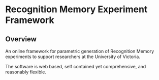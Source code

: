 # Recognition Memory Experiment Framework

## Overview
An online framework for parametric generation of Recognition Memory experiments to support researchers at the University of Victoria.

The software is web based, self contained yet comprehensive, and reasonably flexible.
